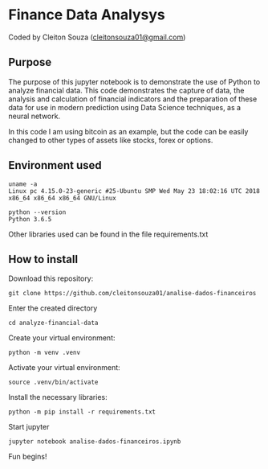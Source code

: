 # Finance Data Analysys
Coded by Cleiton Souza (cleitonsouza01@gmail.com)


## Purpose
 The purpose of this jupyter notebook is to demonstrate the use of Python to analyze financial data.
 This code demonstrates the capture of data, the analysis and calculation of financial indicators and the preparation of these data for use in modern prediction using Data Science techniques, as a neural network.

 In this code I am using bitcoin as an example, but the code can be easily changed to other types of assets like stocks, forex or options.


## Environment used

```
uname -a
Linux pc 4.15.0-23-generic #25-Ubuntu SMP Wed May 23 18:02:16 UTC 2018 x86_64 x86_64 x86_64 GNU/Linux

python --version
Python 3.6.5
```
Other libraries used can be found in the file requirements.txt


## How to install

Download this repository:
```
git clone https://github.com/cleitonsouza01/analise-dados-financeiros
```

Enter the created directory
```
cd analyze-financial-data
```

Create your virtual environment:
```
python -m venv .venv
```

Activate your virtual environment:
```
source .venv/bin/activate
```

Install the necessary libraries:
```
python -m pip install -r requirements.txt
```

Start jupyter

```
jupyter notebook analise-dados-financeiros.ipynb
```

Fun begins!

